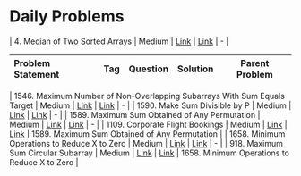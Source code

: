 # Daily Problems

| 4. Median of Two Sorted Arrays | Medium  | [Link]() | [Link]() | - |


| Problem Statement                                          | Tag   |  Question  | Solution  | Parent Problem        |
| :------------------------------------------------------    | :---: | :-------:  | :-------: | :----------------:    |

| 1546. Maximum Number of Non-Overlapping Subarrays With Sum Equals Target | Medium  | [Link](https://leetcode.com/problems/maximum-number-of-non-overlapping-subarrays-with-sum-equals-target/) | [Link](https://github.com/aatman-24/DSA/blob/main/LeetCode/Medium/1546.%20Maximum%20Number%20of%20Non-Overlapping%20Subarrays%20With%20Sum%20Equals%20Target.cpp) | - |
| 1590. Make Sum Divisible by P | Medium  | [Link](https://leetcode.com/problems/make-sum-divisible-by-p/) | [Link](https://github.com/aatman-24/DSA/blob/main/LeetCode/Medium/1590.%20Make%20Sum%20Divisible%20by%20P.cpp) | - |
| 1589. Maximum Sum Obtained of Any Permutation | Medium  | [Link](https://leetcode.com/problems/maximum-sum-obtained-of-any-permutation/) | [Link](https://github.com/aatman-24/DSA/blob/main/LeetCode/Medium/1589.%20Maximum%20Sum%20Obtained%20of%20Any%20Permutation.cpp) | - |
| 1109. Corporate Flight Bookings | Medium  | [Link](https://leetcode.com/problems/corporate-flight-bookings/) | [Link](https://github.com/aatman-24/DSA/blob/main/LeetCode/Medium/1109.%20Corporate%20Flight%20Bookings.cpp) | 1589. Maximum Sum Obtained of Any Permutation |
| 1658. Minimum Operations to Reduce X to Zero | Medium  | [Link](https://leetcode.com/problems/minimum-operations-to-reduce-x-to-zero/) | [Link](https://github.com/aatman-24/DSA/blob/main/LeetCode/Medium/1658.%20Minimum%20Operations%20to%20Reduce%20X%20to%20Zero.cpp) | - |
| 918. Maximum Sum Circular Subarray | Medium  | [Link](https://leetcode.com/problems/maximum-sum-circular-subarr) | [Link](https://github.com/aatman-24/DSA/blob/main/LeetCode/Medium/918.%20Maximum%20Sum%20Circular%20Subarray.cpp) | 1658. Minimum Operations to Reduce X to Zero |

